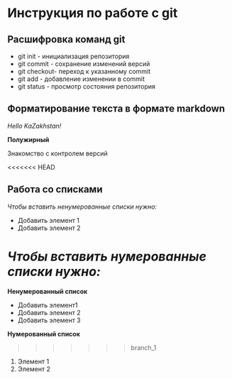 # Инструкция по работе с git

## Расшифровка команд git

* git init - инициализация репозитория
* git commit - сохранение изменений версий
* git checkout- переход к указанному commit
* git add - добавление изменении в commit
* git status - просмотр состояния репозитория

## Форматирование текста в формате markdown

*Hello KaZakhstan!*

**Полужирный**

Знакомство с контролем версий

<<<<<<< HEAD
## Работа со списками

*Чтобы вставить ненумерованные списки нужно:*
* Добавить элемент 1
* Добавить элемент 2


*Чтобы вставить нумерованные списки нужно:*
=======
**Ненумерованный список**
* Добавить элемент1
* Добавить элемент 2
* Добавить элемент 3

**Нумерованный список**
>>>>>>> branch_1
1. Элемент 1
2. Элемент 2